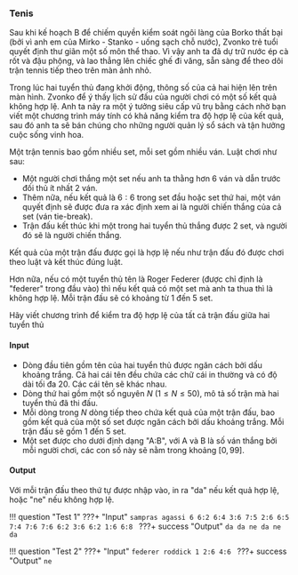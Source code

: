 ### Tenis
Sau khi kế hoạch B để chiếm quyền kiểm soát ngôi làng của Borko thất bại (bởi vì anh em của Mirko - Stanko - uống sạch chỗ nước), Zvonko trẻ tuổi quyết định thư giãn một số môn thể thao. Vì vậy anh ta đã dự trữ nước ép cà rốt và đậu phộng, và lao thẳng lên chiếc ghế đi văng, sẵn sàng để theo dõi trận tennis tiếp theo trên màn ảnh nhỏ.

Trong lúc hai tuyển thủ đang khởi động, thông số của cả hai hiện lên trên màn hình. Zvonko để ý thấy lịch sử đấu của người chơi có một số kết quả không hợp lệ. Anh ta nảy ra một ý tưởng siêu cấp vũ trụ bằng cách nhờ bạn viết một chương trình máy tính có khả năng kiểm tra độ hợp lệ của kết quả, sau đó anh ta sẽ bán chúng cho những người quản lý sổ sách và tận hưởng cuộc sống vinh hoa.

Một trận tennis bao gồm nhiều set, mỗi set gồm nhiều ván. Luật chơi như sau:

- Một người chơi thắng một set nếu anh ta thằng hơn $6$ ván và dẫn trước đối thủ ít nhất $2$ ván.
- Thêm nữa, nếu kết quả là $6:6$ trong set đầu hoặc set thứ hai, một ván quyết định sẽ được đưa ra xác định xem ai là người chiến thắng của cả set (ván tie-break).
- Trận đấu kết thúc khi một trong hai tuyển thủ thắng được $2$ set, và người đó sẽ là người chiến thắng.

Kết quả của một trận đấu được gọi là hợp lệ nếu như trận đấu đó được chơi theo luật và kết thúc đúng luật.

Hơn nữa, nếu có một tuyển thủ tên là Roger Federer (được chỉ định là "federer" trong đầu vào) thì nếu kết quả có một set mà anh ta thua thì là không hợp lệ. Mỗi trận đấu sẽ có khoảng từ $1$ đến $5$ set.

Hãy viết chương trình để kiểm tra độ hợp lệ  của tất cả trận đấu giữa hai tuyển thủ

#### Input
- Dòng đầu tiên gồm tên của hai tuyển thủ được ngăn cách bởi dấu khoảng trắng. Cả hai cái tên đều chứa các chữ cái in thường và có độ dài tối đa $20$. Các cái tên sẽ khác nhau.
- Dòng thứ hai gồm một số nguyên $N$ $(1 \le N \le 50)$, mô tả số trận mà hai tuyển thủ đã thi đấu.
- Mỗi dòng trong $N$ dòng tiếp theo chứa kết quả của một trận đấu, bao gồm kết quả của một số set được ngăn cách bởi dấu khoảng trắng. Mỗi trận đấu sẽ gồm $1$ đến $5$ set.
- Một set được cho dưới định dạng "A:B", với A và B là số ván thắng bởi mỗi người chơi, các con số này sẽ nằm trong khoảng $[0, 99]$.

#### Output
Với mỗi trận đấu theo thứ tự được nhập vào, in ra "da" nếu kết quả hợp lệ, hoặc "ne" nếu không hợp lệ.


!!! question "Test 1"
    ???+ "Input"
        ```
        sampras agassi
        6
        6:2 6:4
        3:6 7:5 2:6
        6:5 7:4
        7:6 7:6
        6:2 3:6
        6:2 1:6 6:8 
        ```
    ???+ success "Output"
        ```
        da
        da
        ne
        da
        ne
        da
        ```

!!! question "Test 2"
    ???+ "Input"
        ```
        federer roddick
        1
        2:6 4:6 
        ```
    ???+ success "Output"
        ```
        ne
        ```
